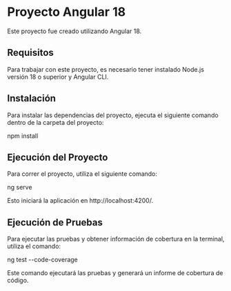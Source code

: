 # Proyecto Angular 18

Este proyecto fue creado utilizando Angular 18.

## Requisitos

Para trabajar con este proyecto, es necesario tener instalado Node.js versión 18 o superior y Angular CLI.

## Instalación

Para instalar las dependencias del proyecto, ejecuta el siguiente comando dentro de la carpeta del proyecto:

npm install

## Ejecución del Proyecto

Para correr el proyecto, utiliza el siguiente comando:

ng serve

Esto iniciará la aplicación en http://localhost:4200/.


## Ejecución de Pruebas

Para ejecutar las pruebas y obtener información de cobertura en la terminal, utiliza el comando:

ng test --code-coverage

Este comando ejecutará las pruebas y generará un informe de cobertura de código.
